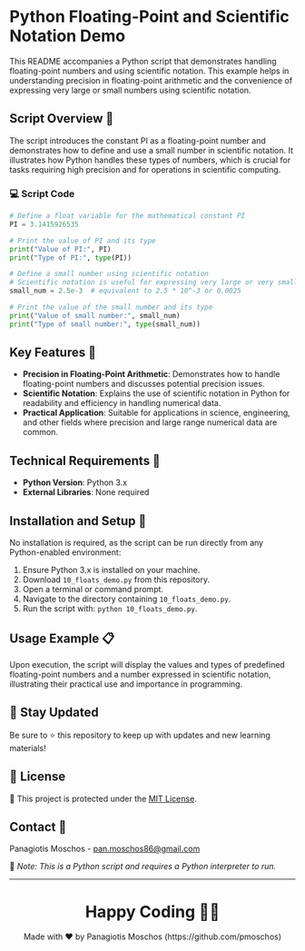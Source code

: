 
# Python Floating-Point and Scientific Notation Demo

This README accompanies a Python script that demonstrates handling floating-point numbers and using scientific notation. This example helps in understanding precision in floating-point arithmetic and the convenience of expressing very large or small numbers using scientific notation.

## Script Overview 📘

The script introduces the constant PI as a floating-point number and demonstrates how to define and use a small number in scientific notation. It illustrates how Python handles these types of numbers, which is crucial for tasks requiring high precision and for operations in scientific computing.

### :computer: Script Code

```python
# Define a float variable for the mathematical constant PI
PI = 3.1415926535

# Print the value of PI and its type
print("Value of PI:", PI)
print("Type of PI:", type(PI))

# Define a small number using scientific notation
# Scientific notation is useful for expressing very large or very small numbers succinctly
small_num = 2.5e-3  # equivalent to 2.5 * 10^-3 or 0.0025

# Print the value of the small number and its type
print("Value of small number:", small_num)
print("Type of small number:", type(small_num))
```

## Key Features 🌟

- **Precision in Floating-Point Arithmetic**: Demonstrates how to handle floating-point numbers and discusses potential precision issues.
- **Scientific Notation**: Explains the use of scientific notation in Python for readability and efficiency in handling numerical data.
- **Practical Application**: Suitable for applications in science, engineering, and other fields where precision and large range numerical data are common.

## Technical Requirements 🔧

- **Python Version**: Python 3.x
- **External Libraries**: None required

## Installation and Setup 🚀

No installation is required, as the script can be run directly from any Python-enabled environment:
1. Ensure Python 3.x is installed on your machine.
2. Download `10_floats_demo.py` from this repository.
3. Open a terminal or command prompt.
4. Navigate to the directory containing `10_floats_demo.py`.
5. Run the script with: `python 10_floats_demo.py`.

## Usage Example 📋

Upon execution, the script will display the values and types of predefined floating-point numbers and a number expressed in scientific notation, illustrating their practical use and importance in programming.

## 📢 Stay Updated
Be sure to ⭐ this repository to keep up with updates and new learning materials!

## 📄 License
🔐 This project is protected under the [MIT License](https://mit-license.org/).

## Contact 📧
Panagiotis Moschos - pan.moschos86@gmail.com

🔗 *Note: This is a Python script and requires a Python interpreter to run.*

---
<h1 align=center>Happy Coding 👨‍💻 </h1>

<p align="center">
  Made with ❤️ by Panagiotis Moschos (https://github.com/pmoschos)
</p>
